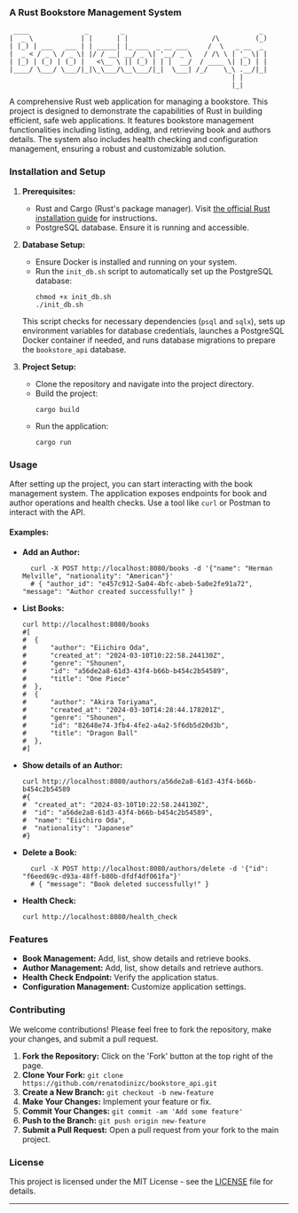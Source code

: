 ### A Rust Bookstore Management System

```
 ____              _        _                                  _ 
|  _ \            | |      | |                     /\         (_)
| |_) | ___   ___ | | _____| |_ ___  _ __ ___     /  \   _ __  _ 
|  _ < / _ \ / _ \| |/ / __| __/ _ \| '__/ _ \   / /\ \ | '_ \| |
| |_) | (_) | (_) |   <\__ \ || (_) | | |  __/  / ____ \| |_) | |
|____/ \___/ \___/|_|\_\___/\__\___/|_|  \___| /_/    \_\ .__/|_|
                                                        | |      
                                                        |_|    
```
A comprehensive Rust web application for managing a bookstore. This project is designed to demonstrate the capabilities of Rust in building efficient, safe web applications. It features bookstore management functionalities including listing, adding, and retrieving book and authors details. The system also includes health checking and configuration management, ensuring a robust and customizable solution.

### Installation and Setup

1. **Prerequisites:**
   - Rust and Cargo (Rust's package manager). Visit [the official Rust installation guide](https://www.rust-lang.org/tools/install) for instructions.
   - PostgreSQL database. Ensure it is running and accessible.

2. **Database Setup:**
   - Ensure Docker is installed and running on your system.
   - Run the `init_db.sh` script to automatically set up the PostgreSQL database:
     ```shell
     chmod +x init_db.sh
     ./init_db.sh
     ```
   This script checks for necessary dependencies (`psql` and `sqlx`), sets up environment variables for database credentials, launches a PostgreSQL Docker container if needed, and runs database migrations to prepare the `bookstore_api` database.

3. **Project Setup:**
   - Clone the repository and navigate into the project directory.
   - Build the project:
     ```shell
     cargo build
     ```
   - Run the application:
     ```shell
     cargo run
     ```

### Usage

After setting up the project, you can start interacting with the book management system. The application exposes endpoints for book and author operations and health checks. Use a tool like `curl` or Postman to interact with the API.

#### Examples:

- **Add an Author:**
  ```shell
    curl -X POST http://localhost:8080/books -d '{"name": "Herman Melville", "nationality": "American"}'
    # { "author_id": "e457c912-5a04-4bfc-abeb-5a0e2fe91a72", "message": "Author created successfully!" }
  ```

- **List Books:**
  ```shell
  curl http://localhost:8080/books
  #[
  #  {
  #      "author": "Eiichiro Oda",
  #      "created_at": "2024-03-10T10:22:58.244130Z",
  #      "genre": "Shounen",
  #      "id": "a56de2a8-61d3-43f4-b66b-b454c2b54589",
  #      "title": "One Piece"
  #  },
  #  {
  #      "author": "Akira Toriyama",
  #      "created_at": "2024-03-10T14:28:44.178201Z",
  #      "genre": "Shounen",
  #      "id": "82648e74-3fb4-4fe2-a4a2-5f6db5d20d3b",
  #      "title": "Dragon Ball"
  #  },
  #]
  ```
- **Show details of an Author:**
  ```shell
  curl http://localhost:8080/authors/a56de2a8-61d3-43f4-b66b-b454c2b54589
  #{
  #  "created_at": "2024-03-10T10:22:58.244130Z",
  #  "id": "a56de2a8-61d3-43f4-b66b-b454c2b54589",
  #  "name": "Eiichiro Oda",
  #  "nationality": "Japanese"
  #}
  ```

- **Delete a Book:**
  ```shell
    curl -X POST http://localhost:8080/authors/delete -d '{"id": "f6eed69c-d93a-48ff-b80b-dfdf4df061fa"}'
    # { "message": "Book deleted successfully!" }
  ```

- **Health Check:**
  ```shell
  curl http://localhost:8080/health_check
  ```

### Features

- **Book Management:** Add, list, show details and retrieve books.
- **Author Management:** Add, list, show details and retrieve authors.
- **Health Check Endpoint:** Verify the application status.
- **Configuration Management:** Customize application settings.

### Contributing

We welcome contributions! Please feel free to fork the repository, make your changes, and submit a pull request.

1. **Fork the Repository:** Click on the 'Fork' button at the top right of the page.
2. **Clone Your Fork:** `git clone https://github.com/renatodinizc/bookstore_api.git`
3. **Create a New Branch:** `git checkout -b new-feature`
4. **Make Your Changes:** Implement your feature or fix.
5. **Commit Your Changes:** `git commit -am 'Add some feature'`
6. **Push to the Branch:** `git push origin new-feature`
7. **Submit a Pull Request:** Open a pull request from your fork to the main project.

### License

This project is licensed under the MIT License - see the [LICENSE](LICENSE.md) file for details.

---
